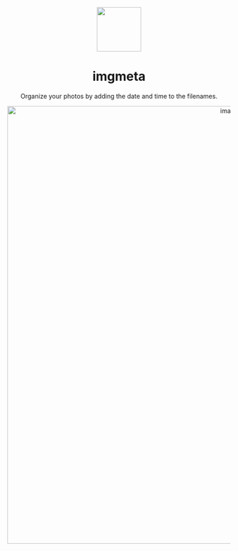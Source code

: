 <p align="center">
    <div align="center">
        <img src="electron/src/renderer/src/assets/images/AppLogo.png" height="100px">
    </div>
    <h1 align="center">imgmeta</h1>
    <p align="center">
        Organize your photos by adding the date and time to the filenames.
    </p>
</p>


<div align="center">
    <img width="986" alt="image" src="https://github.com/user-attachments/assets/2e8e46d3-1ca2-4cb8-b499-4db7ecc88c26">
</div>

<br>


